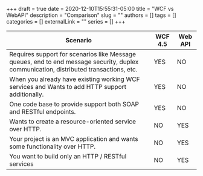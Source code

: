 +++ 
draft = true
date = 2020-12-10T15:55:31-05:00
title = "WCF vs WebAPI"
description = "Comparison"
slug = ""
authors = []
tags = []
categories = []
externalLink = ""
series = []
+++


   Scenario | WCF 4.5 | Web API
------------|---------|--------
       Requires support for scenarios like Message queues, end to end message security, duplex communication, distributed transactions, etc.|YES|NO|
       When you already have existing working WCF services and Wants to add HTTP support additionally.|YES|NO|
       One code base to provide support both SOAP and RESTful endpoints.|YES|NO|
       Wants to create a resource-oriented service over HTTP.|NO|YES|
       Your project is an MVC application and wants some functionality over HTTP.|NO|YES|
       You want to build only an HTTP / RESTful services|NO|YES|


